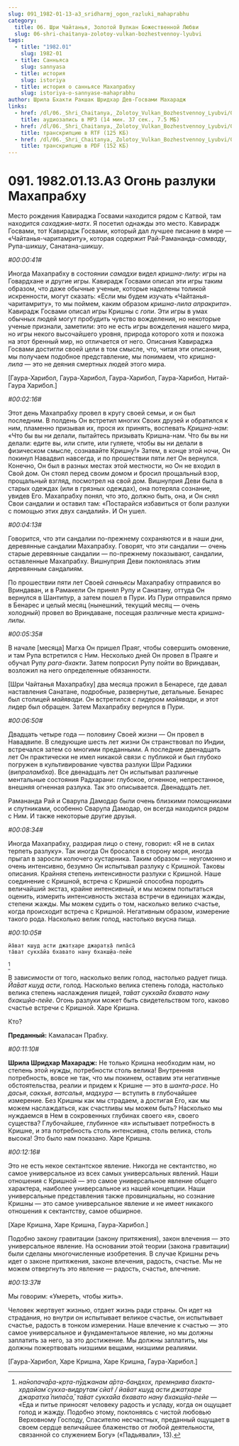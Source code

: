 ```yaml
---
slug: 091_1982-01-13-a3_sridharmj_ogon_razluki_mahaprabhu
category:
  title: 06. Шри Чайтанья, Золотой Вулкан Божественной Любви
  slug: 06-shri-chaitanya-zolotoy-vulkan-bozhestvennoy-lyubvi
tags:
  - title: "1982.01"
    slug: 1982-01
  - title: Санньяса
    slug: sannyasa
  - title: история
    slug: istoriya
  - title: история о санньясе Махапрабху
    slug: istoriya-o-sannyase-mahaprabhu
author: Шрила Бхакти Ракшак Шридхар Дев-Госвами Махарадж
links:
  - href: /dl/06._Shri_Chaitanya,_Zolotoy_Vulkan_Bozhestvennoy_Lyubvi/091_1982.01.13.A3_SridharMj_Ogon_razluki_Mahaprabhu.mp3
    title: аудиозапись в MP3 (14 мин. 37 сек., 7.5 МБ)
  - href: /dl/06._Shri_Chaitanya,_Zolotoy_Vulkan_Bozhestvennoy_Lyubvi/091_1982.01.13.A3_SridharMj_Ogon_razluki_Mahaprabhu.rtf
    title: транскрипцию в RTF (125 КБ)
  - href: /dl/06._Shri_Chaitanya,_Zolotoy_Vulkan_Bozhestvennoy_Lyubvi/091_1982.01.13.A3_SridharMj_Ogon_razluki_Mahaprabhu.pdf
    title: транскрипцию в PDF (152 КБ)
---
```


# 091. 1982.01.13.A3 Огонь разлуки Махапрабху

Место рождения Кавираджа Госвами находится рядом с Катвой, там находится *сахаджия-матх*. Я посетил однажды это место. Кавирадж Госвами, тот Кавирадж Госвами, который дал лучшее писание в мире — «Чайтанья-чаритамриту», которая содержит Рай-Рамананда-*самваду*, Рупа-*шикшу*, Санатана-*шикшу*.

*#00:00:41#*

Иногда Махапрабху в состоянии *самадхи* видел *кришна-лилу*: игры на Говардхане и другие игры. Кавирадж Госвами описал эти игры таким образом, что даже обычные ученые, которые наделены толикой искренности, могут сказать: «Если мы будем изучать «Чайтанья-чаритамриту», то мы поймем, каким образом *кришна-лила* *апракрита*». Кавирадж Госвами описал игры Кришны с *гопи*. Эти игры в умах обычных людей могут пробудить чувство вожделения, но некоторые ученые признали, заметили: это не есть игры вожделения нашего мира, но игры некого высочайшего уровня, природа которого хотя и похожа на этот бренный мир, но отличается от него. Описания Кавираджа Госвами достигли своей цели в том смысле, что, читая эти описания, мы получаем подобное представление, мы понимаем, что *кришна-лила* — это не деяния смертных людей этого мира.

[Гаура-Харибол, Гаура-Харибол, Гаура-Харибол, Гаура-Харибол, Нитай-Гаура Харибол.]

*#00:02:16#*

Этот день Махапрабху провел в кругу своей семьи, и он был последним. В полдень Он встретил многих Своих друзей и обратился к ним, пламенно призывая их, прося их принять, воспевать *Кришна-нам*: «Что бы вы ни делали, пытайтесь призывать Кришна-нам. Что бы вы ни делали: едите вы, или спите, или гуляете, чтобы вы ни делали в физическом смысле, сознавайте Кришну!» Затем, в конце этой ночи, Он покинул Навадвип навсегда, и по прошествии пяти лет Он вернулся. Конечно, Он был в разных местах этой местности, но Он не входил в Свой дом. Он стоял перед своим домом и бросил прощальный взор, прощальный взгляд, посмотрел на свой дом. Вишнуприя Деви была в старых одеждах (или в грязных одеждах), она потеряла сознание, увидев Его. Махапрабху понял, что это, должно быть, она, и Он снял Свои сандалии и оставил там: «Постарайся избавиться от боли разлуки с помощью этих двух сандалий». И Он ушел.

*#00:04:13#*

Говорится, что эти сандалии по-прежнему сохраняются и в наши дни, деревянные сандалии Махапрабху. Говорят, что эти сандалии — очень старые деревянные сандалии — по-прежнему показывают, сандалии, оставленные Махапрабху. Вишнуприя Деви поклонялась этим деревянным сандалиям.

По прошествии пяти лет Своей *санньясы* Махапрабху отправился во Вриндаван, и в Рамакели Он принял Рупу и Санатану, оттуда Он вернулся в Шантипур, а затем пошел в Пури. Из Пури отправился прямо в Бенарес и целый месяц (нынешний, текущий месяц — очень холодный) провел во Вриндаване, посещая различные места *кришна-лилы*.

*#00:05:35#*

В начале [месяца] Магха Он пришел Праяг, чтобы совершить омовение, и там Рупа встретился с Ним. Несколько дней Он провел в Праяге и обучал Рупу *рага-бхакти*. Затем попросил Рупу пойти во Вриндаван, возложил на него определенные обязанности.

[Шри Чайтанья Махапрабху] два месяца прожил в Бенаресе, где давал наставления Санатане, подробные, развернутые, детальные. Бенарес был столицей *майявади*. Он встретился с лидером *майявади*, и этот лидер был обращен. Затем Махапрабху вернулся в Пури.

*#00:06:50#*

Двадцать четыре года — половину Своей жизни — Он провел в Навадвипе. В следующие шесть лет жизни Он странствовал по Индии, встречался затем со многими преданными. А последние двенадцать лет Он практически не имел никакой связи с публикой и был глубоко погружен в культивирование чувства разлуки Шри Радхики (*випраламбха*). Все двенадцать лет Он испытывал различные ментальные состояния Радхарани: глубокое, огненное, непрестанное, внешняя огненная разлука. Так это описывается. Двенадцать лет.

Рамананда Рай и Сварупа Дамодар были очень близкими помощниками и спутниками, особенно Сварупа Дамодар, он всегда находился рядом с Ним. И также некоторые другие друзья.

*#00:08:34#*

Иногда Махапрабху, раздирая лицо о стену, говорил: «Я не в силах терпеть разлуку». Так иногда Он бросался в сторону моря, иногда прыгал в заросли колючего кустарника. Таким образом — неугомонно и очень интенсивно, безумно Он испытывал разлуку с Кришной. Таковы описания. Крайняя степень интенсивности разлуки с Кришной. Наше соединение с Кришной, встреча с Кришной способна породить величайший экстаз, крайне интенсивный, и мы можем попытаться оценить, измерить интенсивность экстаза встречи в единицах жажды, степени жажды. Мы можем судить о том, насколько велико счастье, когда происходит встреча с Кришной. Негативным образом, измерение такого рода. Насколько велик голод, настолько вкусна пища.

*#00:10:05#*

    йа̄ват кш̣уд асти джат̣харе джарат̣ха̄ пипа̄са̄
    та̄ват сукха̄йа бхавато нану бхакш̣йа-пейе
[^_ftn1]

В зависимости от того, насколько велик голод, настолько радует пища. *Йа̄ват кш̣уд асти*, голод. Насколько велика степень голода, настолько велика степень наслаждения пищей, *та̄ват сукха̄йа бхавато нану бхакш̣йа-пейе*. Огонь разлуки может быть свидетельством того, каково счастье встречи с Кришной. Харе Кришна.

Кто?

**Преданный:** Камаласан Прабху.

*#00:11:10#*

**Шрила Шридхар Махарадж:** Не только Кришна необходим нам, но степень этой нужды, потребности столь велика! Внутренняя потребность, вовсе не так, что мы покинем, оставим эти негативные обстоятельства, реалии и придем к Кришне — это в *шанта-расе*. Но *дасья*, *сакхья*, *ватсалья*, *мадхура* — вступить в глубочайшее измерение. Без Кришны как мы страдаем, а достигая Его, как мы можем наслаждаться, как счастливы мы можем быть? Насколько мы нуждаемся в Нем в сокровенных глубинах своего «я», своего существа? Глубочайшее, глубинное «я» испытывает потребность в Кришне, и эта потребность столь интенсивна, столь велика, столь высока! Это было нам показано. Харе Кришна.

*#00:12:16#*

Это не есть некое сектантское явление. Никогда не сектантство, но самое универсальное из всех самых универсальных явлений. Наши отношения с Кришной — это самое универсальное явление общего характера, наиболее универсальное из нашей концепции. Наши универсальные представления также провинциальны, но сознание Кришны — это самое универсальное явление и не имеет никакого отношения к сектантству, самое обширное.

[Харе Кришна, Харе Кришна, Гаура-Харибол.]

Подобно закону гравитации (закону притяжения), закон влечения — это универсальное явление. На основании этой теории (закона гравитации) были сделаны многочисленные изобретения. В случае Кришны речь идет о законе притяжения, законе влечения, радость, счастье. Мы не можем отвергнуть это явление — радость, счастье, влечение.

*#00:13:37#*

Мы говорим: «Умереть, чтобы жить».

Человек жертвует жизнью, отдает жизнь ради страны. Он идет на страдания, но внутри он испытывает великое счастье, он испытывает счастье, радость в тонком измерении. Наше влечение к счастью — это самое универсальное и фундаментальное явление, но мы должны заплатить за него, за это достижение. Мы должны заплатить, мы должны пожертвовать низшими вещами, низшими реалиями.

[Гаура-Харибол, Харе Кришна, Харе Кришна, Гаура-Харибол.]



[^_ftn1]: *на̄нопача̄ра-кр̣та-пӯджанам а̄рта-бандхох̣, премн̣аива бхакта-хр̣дайам̇ сукха-видрутам̇ сйа̄т / йа̄ват кш̣уд асти джат̣харе джарат̣ха̄ пипа̄са̄, та̄ват сукха̄йа бхавато нану бхакш̣йа-пейе* — «Еда и питье приносят человеку радость и усладу, когда он ощущает голод и жажду. Подобно этому, поклоняясь с чистой любовью Верховному Господу, Спасителю несчастных, преданный ощущает в своем сердце величайшее блаженство от любой деятельности, связанной со служением Богу» («Падьявали», 13).

